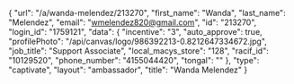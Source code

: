 {
    "url": "\/a\/wanda-melendez\/213270",
    "first_name": "Wanda",
    "last_name": "Melendez",
    "email": "wmelendez820@gmail.com",
    "id": "213270",
    "login_id": "1759121",
    "data": {
        "incentive": "3",
        "auto_approve": true,
        "profilePhoto": "\/api\/canvas\/logo\/986392213-0.8212647334672.jpg",
        "job_title": "Support Associate",
        "local_macys_store": "128",
        "racif_id": "10129520",
        "phone_number": "4155044420",
        "tongal": ""
    },
    "type": "captivate",
    "layout": "ambassador",
    "title": "Wanda Melendez"
}
